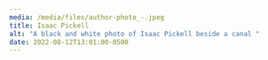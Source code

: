 ```yaml
---
media: /media/files/author-photo_-.jpeg
title: Isaac Pickell
alt: "A black and white photo of Isaac Pickell beside a canal "
date: 2022-08-12T13:01:00-0500
---
```

